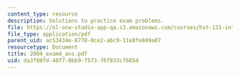 ```yaml
---
content_type: resource
description: Solutions to practice exam problems.
file: https://ol-ocw-studio-app-qa.s3.amazonaws.com/courses/hst-131-introduction-to-neuroscience-fall-2005/da3f80fd48f70bb9757376f833c7685d_2004_exam4_ans.pdf
file_type: application/pdf
parent_uid: ac53434e-8778-0ce2-a6c9-11e8fe849a07
resourcetype: Document
title: 2004_exam4_ans.pdf
uid: da3f80fd-48f7-0bb9-7573-76f833c7685d
---
```

